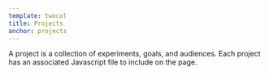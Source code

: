 ```yaml
---
template: twocol
title: Projects
anchor: projects
---
```

A project is a collection of experiments, goals, and audiences. Each project has an associated Javascript file to include on the page.
